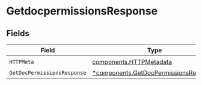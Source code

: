# GetdocpermissionsResponse


## Fields

| Field                                                                                         | Type                                                                                          | Required                                                                                      | Description                                                                                   |
| --------------------------------------------------------------------------------------------- | --------------------------------------------------------------------------------------------- | --------------------------------------------------------------------------------------------- | --------------------------------------------------------------------------------------------- |
| `HTTPMeta`                                                                                    | [components.HTTPMetadata](../../models/components/httpmetadata.md)                            | :heavy_check_mark:                                                                            | N/A                                                                                           |
| `GetDocPermissionsResponse`                                                                   | [*components.GetDocPermissionsResponse](../../models/components/getdocpermissionsresponse.md) | :heavy_minus_sign:                                                                            | OK                                                                                            |